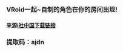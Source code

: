 ### VRoid一起~自制的角色在你的房间出现!
#### 来源<a href="https://m.meng-shi.com">i社中国</a><a href="https://pan.baidu.com/s/10ktHkV04LMYc86ON2nQQcw">下载链接</a>
### <span>提取码：ajdn</spam>
